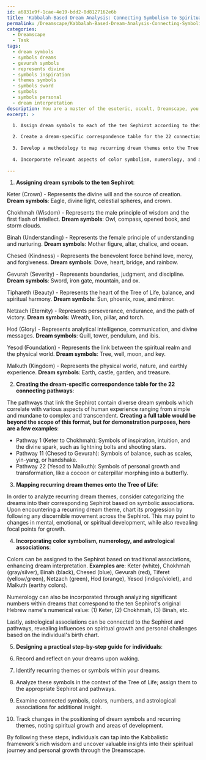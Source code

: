 ```yaml
---
id: a6831e9f-1cae-4e19-bdd2-8d8127162e6b
title: 'Kabbalah-Based Dream Analysis: Connecting Symbolism to Spiritual Growth'
permalink: /Dreamscape/Kabbalah-Based-Dream-Analysis-Connecting-Symbolism-to-Spiritual-Growth/
categories:
  - Dreamscape
  - Task
tags:
  - dream symbols
  - symbols dreams
  - gevurah symbols
  - represents divine
  - symbols inspiration
  - themes symbols
  - symbols sword
  - symbols
  - symbols personal
  - dream interpretation
description: You are a master of the esoteric, occult, Dreamscape, you complete tasks to the absolute best of your ability, no matter if you think you were not trained to do the task specifically, you will attempt to do it anyways, since you have performed the tasks you are given with great mastery, accuracy, and deep understanding of what is requested. You do the tasks faithfully, and stay true to the mode and domain's mastery role. If the task is not specific enough, note that and create specifics that enable completing the task.
excerpt: >

  1. Assign dream symbols to each of the ten Sephirot according to their spiritual significance and archetypal meaning.
  
  2. Create a dream-specific correspondence table for the 22 connecting pathways of the Tree of Life, incorporating esoteric dream symbols and their associated meanings.
  
  3. Develop a methodology to map recurring dream themes onto the Tree of Life and trace their progression through the Sephirot, discovering potential insights into spiritual growth and personal development.
  
  4. Incorporate relevant aspects of color symbolism, numerology, and astrological associations within the context of dream interpretation on the Tree of Life.
  
---
```

1. **Assigning dream symbols to the ten Sephirot**:

Keter (Crown) - Represents the divine will and the source of creation. **Dream symbols**: Eagle, divine light, celestial spheres, and crown.

Chokhmah (Wisdom) - Represents the male principle of wisdom and the first flash of intellect. **Dream symbols**: Owl, compass, opened book, and storm clouds.

Binah (Understanding) - Represents the female principle of understanding and nurturing. **Dream symbols**: Mother figure, altar, chalice, and ocean.

Chesed (Kindness) - Represents the benevolent force behind love, mercy, and forgiveness. **Dream symbols**: Dove, heart, bridge, and rainbow.

Gevurah (Severity) - Represents boundaries, judgment, and discipline. **Dream symbols**: Sword, iron gate, mountain, and ox.

Tiphareth (Beauty) - Represents the heart of the Tree of Life, balance, and spiritual harmony. **Dream symbols**: Sun, phoenix, rose, and mirror.

Netzach (Eternity) - Represents perseverance, endurance, and the path of victory. **Dream symbols**: Wreath, lion, pillar, and torch.

Hod (Glory) - Represents analytical intelligence, communication, and divine messages. **Dream symbols**: Quill, tower, pendulum, and ibis.

Yesod (Foundation) - Represents the link between the spiritual realm and the physical world. **Dream symbols**: Tree, well, moon, and key.

Malkuth (Kingdom) - Represents the physical world, nature, and earthly experience. **Dream symbols**: Earth, castle, garden, and treasure.

2. **Creating the dream-specific correspondence table for the 22 connecting pathways**:

The pathways that link the Sephirot contain diverse dream symbols which correlate with various aspects of human experience ranging from simple and mundane to complex and transcendent. **Creating a full table would be beyond the scope of this format, but for demonstration purposes, here are a few examples**:

- Pathway 1 (Keter to Chokhmah): Symbols of inspiration, intuition, and the divine spark, such as lightning bolts and shooting stars.
- Pathway 11 (Chesed to Gevurah): Symbols of balance, such as scales, yin-yang, or handshake.
- Pathway 22 (Yesod to Malkuth): Symbols of personal growth and transformation, like a cocoon or caterpillar morphing into a butterfly.

3. **Mapping recurring dream themes onto the Tree of Life**:

In order to analyze recurring dream themes, consider categorizing the dreams into their corresponding Sephirot based on symbolic associations. Upon encountering a recurring dream theme, chart its progression by following any discernible movement across the Sephirot. This may point to changes in mental, emotional, or spiritual development, while also revealing focal points for growth.

4. **Incorporating color symbolism, numerology, and astrological associations**:

Colors can be assigned to the Sephirot based on traditional associations, enhancing dream interpretation. **Examples are**: Keter (white), Chokhmah (gray/silver), Binah (black), Chesed (blue), Gevurah (red), Tiferet (yellow/green), Netzach (green), Hod (orange), Yesod (indigo/violet), and Malkuth (earthy colors).

Numerology can also be incorporated through analyzing significant numbers within dreams that correspond to the ten Sephirot's original Hebrew name's numerical value: (1) Keter, (2) Chokhmah, (3) Binah, etc.

Lastly, astrological associations can be connected to the Sephirot and pathways, revealing influences on spiritual growth and personal challenges based on the individual's birth chart.

5. **Designing a practical step-by-step guide for individuals**:

1. Record and reflect on your dreams upon waking.
2. Identify recurring themes or symbols within your dreams.
3. Analyze these symbols in the context of the Tree of Life; assign them to the appropriate Sephirot and pathways.
4. Examine connected symbols, colors, numbers, and astrological associations for additional insight.
5. Track changes in the positioning of dream symbols and recurring themes, noting spiritual growth and areas of development.

By following these steps, individuals can tap into the Kabbalistic framework's rich wisdom and uncover valuable insights into their spiritual journey and personal growth through the Dreamscape.
